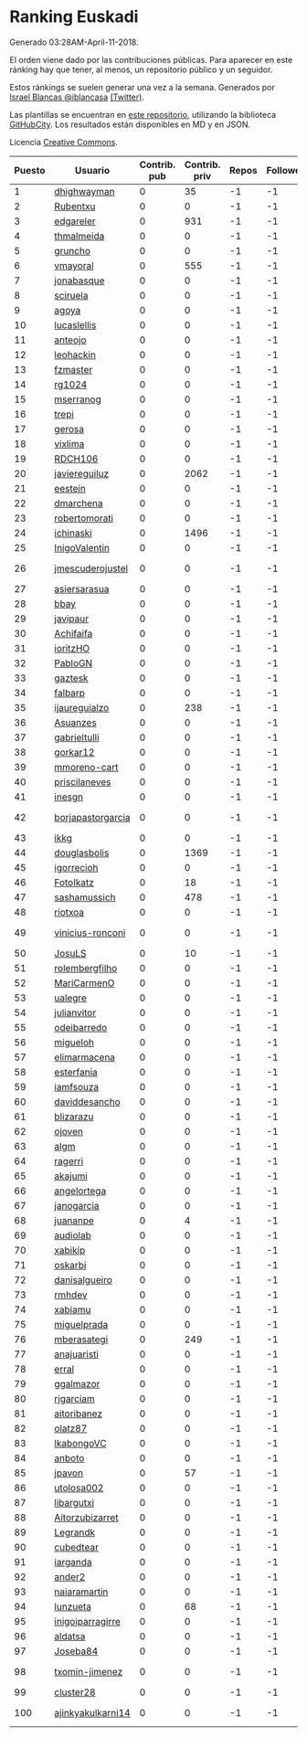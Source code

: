 # Ranking Euskadi

Generado 03:28AM-April-11-2018.

El orden viene dado por las contribuciones públicas. Para aparecer en este ránking hay que tener, al menos, un repositorio público y un seguidor.

Estos ránkings se suelen generar una vez a la semana. Generados por [Israel Blancas @iblancasa](https://github.com/iblancasa/) [(Twitter)](https://twitter.com/iblancasa).

Las plantillas se encuentran en [este repositorio](https://github.com/iblancasa/GH-Spanish-Ranking), utilizando la biblioteca [GitHubCity](https://github.com/iblancasa/GitHubCity). Los resultados están disponibles en MD y en JSON.

Licencia [Creative Commons](https://creativecommons.org/licenses/by/4.0/).

| Puesto   |  Usuario  | Contrib. pub | Contrib. priv |Repos| Followers | Desde |  Avatar  |
|----------|-----------|--------------|---------------|-----|-----------|-------|----------|
|1|[dhighwayman](https://github.com/dhighwayman)|0|35|-1|-1||![dhighwayman]()|
|2|[Rubentxu](https://github.com/Rubentxu)|0|0|-1|-1||![Rubentxu]()|
|3|[edgareler](https://github.com/edgareler)|0|931|-1|-1||![edgareler]()|
|4|[thmalmeida](https://github.com/thmalmeida)|0|0|-1|-1||![thmalmeida]()|
|5|[gruncho](https://github.com/gruncho)|0|0|-1|-1||![gruncho]()|
|6|[vmayoral](https://github.com/vmayoral)|0|555|-1|-1||![vmayoral]()|
|7|[jonabasque](https://github.com/jonabasque)|0|0|-1|-1||![jonabasque]()|
|8|[sciruela](https://github.com/sciruela)|0|0|-1|-1||![sciruela]()|
|9|[agoya](https://github.com/agoya)|0|0|-1|-1||![agoya]()|
|10|[lucaslellis](https://github.com/lucaslellis)|0|0|-1|-1||![lucaslellis]()|
|11|[anteojo](https://github.com/anteojo)|0|0|-1|-1||![anteojo]()|
|12|[leohackin](https://github.com/leohackin)|0|0|-1|-1||![leohackin]()|
|13|[fzmaster](https://github.com/fzmaster)|0|0|-1|-1||![fzmaster]()|
|14|[rg1024](https://github.com/rg1024)|0|0|-1|-1||![rg1024]()|
|15|[mserranog](https://github.com/mserranog)|0|0|-1|-1||![mserranog]()|
|16|[trepi](https://github.com/trepi)|0|0|-1|-1||![trepi]()|
|17|[gerosa](https://github.com/gerosa)|0|0|-1|-1||![gerosa]()|
|18|[vixlima](https://github.com/vixlima)|0|0|-1|-1||![vixlima]()|
|19|[RDCH106](https://github.com/RDCH106)|0|0|-1|-1||![RDCH106]()|
|20|[javiereguiluz](https://github.com/javiereguiluz)|0|2062|-1|-1||![javiereguiluz]()|
|21|[eestein](https://github.com/eestein)|0|0|-1|-1||![eestein]()|
|22|[dmarchena](https://github.com/dmarchena)|0|0|-1|-1||![dmarchena]()|
|23|[robertomorati](https://github.com/robertomorati)|0|0|-1|-1||![robertomorati]()|
|24|[ichinaski](https://github.com/ichinaski)|0|1496|-1|-1||![ichinaski]()|
|25|[InigoValentin](https://github.com/InigoValentin)|0|0|-1|-1||![InigoValentin]()|
|26|[jmescuderojustel](https://github.com/jmescuderojustel)|0|0|-1|-1||![jmescuderojustel]()|
|27|[asiersarasua](https://github.com/asiersarasua)|0|0|-1|-1||![asiersarasua]()|
|28|[bbay](https://github.com/bbay)|0|0|-1|-1||![bbay]()|
|29|[javipaur](https://github.com/javipaur)|0|0|-1|-1||![javipaur]()|
|30|[Achifaifa](https://github.com/Achifaifa)|0|0|-1|-1||![Achifaifa]()|
|31|[ioritzHO](https://github.com/ioritzHO)|0|0|-1|-1||![ioritzHO]()|
|32|[PabloGN](https://github.com/PabloGN)|0|0|-1|-1||![PabloGN]()|
|33|[gaztesk](https://github.com/gaztesk)|0|0|-1|-1||![gaztesk]()|
|34|[falbarp](https://github.com/falbarp)|0|0|-1|-1||![falbarp]()|
|35|[ijaureguialzo](https://github.com/ijaureguialzo)|0|238|-1|-1||![ijaureguialzo]()|
|36|[Asuanzes](https://github.com/Asuanzes)|0|0|-1|-1||![Asuanzes]()|
|37|[gabrieltulli](https://github.com/gabrieltulli)|0|0|-1|-1||![gabrieltulli]()|
|38|[gorkar12](https://github.com/gorkar12)|0|0|-1|-1||![gorkar12]()|
|39|[mmoreno-cart](https://github.com/mmoreno-cart)|0|0|-1|-1||![mmoreno-cart]()|
|40|[priscilaneves](https://github.com/priscilaneves)|0|0|-1|-1||![priscilaneves]()|
|41|[inesgn](https://github.com/inesgn)|0|0|-1|-1||![inesgn]()|
|42|[borjapastorgarcia](https://github.com/borjapastorgarcia)|0|0|-1|-1||![borjapastorgarcia]()|
|43|[ikkg](https://github.com/ikkg)|0|0|-1|-1||![ikkg]()|
|44|[douglasbolis](https://github.com/douglasbolis)|0|1369|-1|-1||![douglasbolis]()|
|45|[igorrecioh](https://github.com/igorrecioh)|0|0|-1|-1||![igorrecioh]()|
|46|[FotoIkatz](https://github.com/FotoIkatz)|0|18|-1|-1||![FotoIkatz]()|
|47|[sashamussich](https://github.com/sashamussich)|0|478|-1|-1||![sashamussich]()|
|48|[riotxoa](https://github.com/riotxoa)|0|0|-1|-1||![riotxoa]()|
|49|[vinicius-ronconi](https://github.com/vinicius-ronconi)|0|0|-1|-1||![vinicius-ronconi]()|
|50|[JosuLS](https://github.com/JosuLS)|0|10|-1|-1||![JosuLS]()|
|51|[rolembergfilho](https://github.com/rolembergfilho)|0|0|-1|-1||![rolembergfilho]()|
|52|[MariCarmenO](https://github.com/MariCarmenO)|0|0|-1|-1||![MariCarmenO]()|
|53|[ualegre](https://github.com/ualegre)|0|0|-1|-1||![ualegre]()|
|54|[julianvitor](https://github.com/julianvitor)|0|0|-1|-1||![julianvitor]()|
|55|[odeibarredo](https://github.com/odeibarredo)|0|0|-1|-1||![odeibarredo]()|
|56|[migueloh](https://github.com/migueloh)|0|0|-1|-1||![migueloh]()|
|57|[elimarmacena](https://github.com/elimarmacena)|0|0|-1|-1||![elimarmacena]()|
|58|[esterfania](https://github.com/esterfania)|0|0|-1|-1||![esterfania]()|
|59|[iamfsouza](https://github.com/iamfsouza)|0|0|-1|-1||![iamfsouza]()|
|60|[daviddesancho](https://github.com/daviddesancho)|0|0|-1|-1||![daviddesancho]()|
|61|[blizarazu](https://github.com/blizarazu)|0|0|-1|-1||![blizarazu]()|
|62|[ojoven](https://github.com/ojoven)|0|0|-1|-1||![ojoven]()|
|63|[algm](https://github.com/algm)|0|0|-1|-1||![algm]()|
|64|[ragerri](https://github.com/ragerri)|0|0|-1|-1||![ragerri]()|
|65|[akajumi](https://github.com/akajumi)|0|0|-1|-1||![akajumi]()|
|66|[angelortega](https://github.com/angelortega)|0|0|-1|-1||![angelortega]()|
|67|[janogarcia](https://github.com/janogarcia)|0|0|-1|-1||![janogarcia]()|
|68|[juananpe](https://github.com/juananpe)|0|4|-1|-1||![juananpe]()|
|69|[audiolab](https://github.com/audiolab)|0|0|-1|-1||![audiolab]()|
|70|[xabikip](https://github.com/xabikip)|0|0|-1|-1||![xabikip]()|
|71|[oskarbi](https://github.com/oskarbi)|0|0|-1|-1||![oskarbi]()|
|72|[danisalgueiro](https://github.com/danisalgueiro)|0|0|-1|-1||![danisalgueiro]()|
|73|[rmhdev](https://github.com/rmhdev)|0|0|-1|-1||![rmhdev]()|
|74|[xabiamu](https://github.com/xabiamu)|0|0|-1|-1||![xabiamu]()|
|75|[miguelprada](https://github.com/miguelprada)|0|0|-1|-1||![miguelprada]()|
|76|[mberasategi](https://github.com/mberasategi)|0|249|-1|-1||![mberasategi]()|
|77|[anajuaristi](https://github.com/anajuaristi)|0|0|-1|-1||![anajuaristi]()|
|78|[erral](https://github.com/erral)|0|0|-1|-1||![erral]()|
|79|[ggalmazor](https://github.com/ggalmazor)|0|0|-1|-1||![ggalmazor]()|
|80|[rjgarciam](https://github.com/rjgarciam)|0|0|-1|-1||![rjgarciam]()|
|81|[aitoribanez](https://github.com/aitoribanez)|0|0|-1|-1||![aitoribanez]()|
|82|[olatz87](https://github.com/olatz87)|0|0|-1|-1||![olatz87]()|
|83|[lkabongoVC](https://github.com/lkabongoVC)|0|0|-1|-1||![lkabongoVC]()|
|84|[anboto](https://github.com/anboto)|0|0|-1|-1||![anboto]()|
|85|[jpavon](https://github.com/jpavon)|0|57|-1|-1||![jpavon]()|
|86|[utolosa002](https://github.com/utolosa002)|0|0|-1|-1||![utolosa002]()|
|87|[libargutxi](https://github.com/libargutxi)|0|0|-1|-1||![libargutxi]()|
|88|[Aitorzubizarret](https://github.com/Aitorzubizarret)|0|0|-1|-1||![Aitorzubizarret]()|
|89|[Legrandk](https://github.com/Legrandk)|0|0|-1|-1||![Legrandk]()|
|90|[cubedtear](https://github.com/cubedtear)|0|0|-1|-1||![cubedtear]()|
|91|[iarganda](https://github.com/iarganda)|0|0|-1|-1||![iarganda]()|
|92|[ander2](https://github.com/ander2)|0|0|-1|-1||![ander2]()|
|93|[naiaramartin](https://github.com/naiaramartin)|0|0|-1|-1||![naiaramartin]()|
|94|[lunzueta](https://github.com/lunzueta)|0|68|-1|-1||![lunzueta]()|
|95|[inigoiparragirre](https://github.com/inigoiparragirre)|0|0|-1|-1||![inigoiparragirre]()|
|96|[aldatsa](https://github.com/aldatsa)|0|0|-1|-1||![aldatsa]()|
|97|[Joseba84](https://github.com/Joseba84)|0|0|-1|-1||![Joseba84]()|
|98|[txomin-jimenez](https://github.com/txomin-jimenez)|0|0|-1|-1||![txomin-jimenez]()|
|99|[cluster28](https://github.com/cluster28)|0|0|-1|-1||![cluster28]()|
|100|[ajinkyakulkarni14](https://github.com/ajinkyakulkarni14)|0|0|-1|-1||![ajinkyakulkarni14]()|
